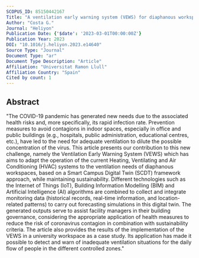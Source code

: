 ```yaml
---
SCOPUS_ID: 85150442167
Title: "A ventilation early warning system (VEWS) for diaphanous workspaces considering COVID-19 and future pandemics scenarios"
Author: "Costa G."
Journal: "Heliyon"
Publication Date: {'$date': '2023-03-01T00:00:00Z'}
Publication Year: 2023
DOI: "10.1016/j.heliyon.2023.e14640"
Source Type: "Journal"
Document Type: "ar"
Document Type Description: "Article"
Affiliation: "Universitat Ramon Llull"
Affiliation Country: "Spain"
Cited by count: 1
---
```


## Abstract
"The COVID-19 pandemic has generated new needs due to the associated health risks and, more specifically, its rapid infection rate. Prevention measures to avoid contagions in indoor spaces, especially in office and public buildings (e.g., hospitals, public administration, educational centres, etc.), have led to the need for adequate ventilation to dilute the possible concentration of the virus. This article presents our contribution to this new challenge, namely the Ventilation Early Warning System (VEWS) which has aims to adapt the operation of the current Heating, Ventilating and Air Conditioning (HVAC) systems to the ventilation needs of diaphanous workspaces, based on a Smart Campus Digital Twin (SCDT) framework approach, while maintaining sustainability. Different technologies such as the Internet of Things (IoT), Building Information Modelling (BIM) and Artificial Intelligence (AI) algorithms are combined to collect and integrate monitoring data (historical records, real-time information, and location-related patterns) to carry out forecasting simulations in this digital twin. The generated outputs serve to assist facility managers in their building governance, considering the appropriate application of health measures to reduce the risk of coronavirus contagion in combination with sustainability criteria. The article also provides the results of the implementation of the VEWS in a university workspace as a case study. Its application has made it possible to detect and warn of inadequate ventilation situations for the daily flow of people in the different controlled zones."
